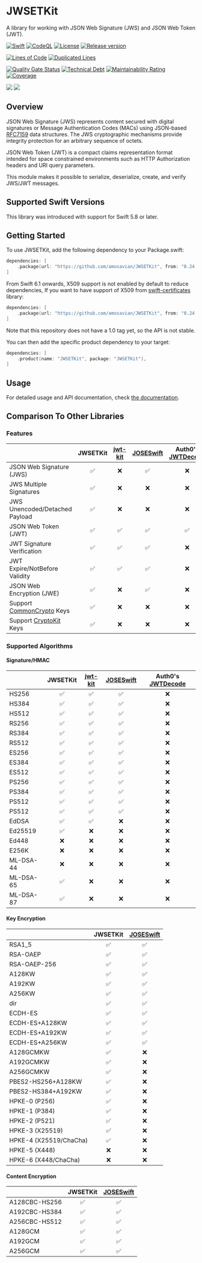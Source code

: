 # JWSETKit

A library for working with JSON Web Signature (JWS) and JSON Web Token (JWT).

[![Swift][swift-workflow-badge]][swift-workflow-url]
[![CodeQL][codeql-workflow-badge]][codeql-workflow-url]
[![License][license-badge]][license-url]
[![Release version][release-badge]][release-url]

[![Lines of Code][sonar-cloc-badge]][sonar-link]
[![Duplicated Lines][sonar-duplicated-lines-badge]][sonar-link]

[![Quality Gate Status][sonar-quality-badge]][sonar-link]
[![Technical Debt][sonar-tech-debt-badge]][sonar-link]
[![Maintainability Rating][sonar-maintainability-badge]][sonar-link]
[![Coverage][codecov-coverage-badge]][codecov-link]

[![][swift-versions-badge]][spi-url]
[![][platforms-badge]][spi-url]

## Overview

JSON Web Signature (JWS) represents content secured with digital
signatures or Message Authentication Codes (MACs) using JSON-based
[RFC7159][RFC7159] data structures.
The JWS cryptographic mechanisms provide integrity protection for 
an arbitrary sequence of octets.

JSON Web Token (JWT) is a compact claims representation format
intended for space constrained environments such as HTTP
Authorization headers and URI query parameters.

This module makes it possible to serialize, deserialize, create, 
and verify JWS/JWT messages.

## Supported Swift Versions

This library was introduced with support for Swift 5.8 or later.

## Getting Started

To use JWSETKit, add the following dependency to your Package.swift:

```swift
dependencies: [
    .package(url: "https://github.com/amosavian/JWSETKit", from: "0.24.0")
]
```

From Swift 6.1 onwards, X509 support is not enabled by default to reduce dependencies,
If you want to have support of X509 from [swift-certificates](https://github.com/apple/swift-certificates) library:

```swift
dependencies: [
    .package(url: "https://github.com/amosavian/JWSETKit", from: "0.24.0", traits: ["X509"])
]
```

Note that this repository does not have a 1.0 tag yet, so the API is not stable.

You can then add the specific product dependency to your target:

```swift
dependencies: [
    .product(name: "JWSETKit", package: "JWSETKit"),
]
```

## Usage

For detailed usage and API documentation, check [the documentation][docs].

## Comparison To Other Libraries

### Features

|                                | JWSETKit           | [jwt-kit]          | [JOSESwift]        | Auth0's [JWTDecode] |
|:-------------------------------|:------------------:|:------------------:|:------------------:|:-------------------:|
| JSON Web Signature (JWS)       | :white_check_mark: | :x:                | :white_check_mark: | :x:                 |
| JWS Multiple Signatures        | :white_check_mark: | :x:                | :x:                | :x:                 |
| JWS Unencoded/Detached Payload | :white_check_mark: | :x:                | :x:                | :x:                 |
| JSON Web Token (JWT)           | :white_check_mark: | :white_check_mark: | :white_check_mark: | :white_check_mark:  |
| JWT Signature Verification     | :white_check_mark: | :white_check_mark: | :white_check_mark: | :x:                 |
| JWT Expire/NotBefore Validity  | :white_check_mark: | :white_check_mark: | :white_check_mark: | :x:                 |
| JSON Web Encryption (JWE)      | :white_check_mark: | :x:                | :white_check_mark: | :x:                 |
| Support [CommonCrypto] Keys    | :white_check_mark: | :x:                | :x:                | :x:                 |
| Support [CryptoKit] Keys       | :white_check_mark: | :x:                | :x:                | :x:                 |

### Supported Algorithms

#### Signature/HMAC

|           | JWSETKit           | [jwt-kit]          | [JOSESwift]        | Auth0's [JWTDecode] |
|:----------|:------------------:|:------------------:|:------------------:|:-------------------:|
| HS256     | :white_check_mark: | :white_check_mark: | :white_check_mark: | :x:                 |
| HS384     | :white_check_mark: | :white_check_mark: | :white_check_mark: | :x:                 |
| HS512     | :white_check_mark: | :white_check_mark: | :white_check_mark: | :x:                 |
| RS256     | :white_check_mark: | :white_check_mark: | :white_check_mark: | :x:                 |
| RS384     | :white_check_mark: | :white_check_mark: | :white_check_mark: | :x:                 |
| RS512     | :white_check_mark: | :white_check_mark: | :white_check_mark: | :x:                 |
| ES256     | :white_check_mark: | :white_check_mark: | :white_check_mark: | :x:                 |
| ES384     | :white_check_mark: | :white_check_mark: | :white_check_mark: | :x:                 |
| ES512     | :white_check_mark: | :white_check_mark: | :white_check_mark: | :x:                 |
| PS256     | :white_check_mark: | :white_check_mark: | :white_check_mark: | :x:                 |
| PS384     | :white_check_mark: | :white_check_mark: | :white_check_mark: | :x:                 |
| PS512     | :white_check_mark: | :white_check_mark: | :white_check_mark: | :x:                 |
| PS512     | :white_check_mark: | :white_check_mark: | :white_check_mark: | :x:                 |
| EdDSA     | :white_check_mark: | :white_check_mark: | :x:                | :x:                 |
| Ed25519   | :white_check_mark: | :x:                | :x:                | :x:                 |
| Ed448     | :x:                | :x:                | :x:                | :x:                 |
| E256K     | :x:                | :x:                | :x:                | :x:                 |
| ML-DSA-44 | :x:                | :x:                | :x:                | :x:                 |
| ML-DSA-65 | :white_check_mark: | :x:                | :x:                | :x:                 |
| ML-DSA-87 | :white_check_mark: | :x:                | :x:                | :x:                 |

#### Key Encryption

|                        | JWSETKit           | [JOSESwift]        |
|:-----------------------|:------------------:|:------------------:|
| RSA1_5                 | :white_check_mark: | :white_check_mark: |
| RSA-OAEP               | :white_check_mark: | :white_check_mark: |
| RSA-OAEP-256           | :white_check_mark: | :white_check_mark: |
| A128KW                 | :white_check_mark: | :white_check_mark: |
| A192KW                 | :white_check_mark: | :white_check_mark: |
| A256KW                 | :white_check_mark: | :white_check_mark: |
| dir                    | :white_check_mark: | :white_check_mark: |
| ECDH-ES                | :white_check_mark: | :white_check_mark: |
| ECDH-ES+A128KW         | :white_check_mark: | :white_check_mark: |
| ECDH-ES+A192KW         | :white_check_mark: | :white_check_mark: |
| ECDH-ES+A256KW         | :white_check_mark: | :white_check_mark: |
| A128GCMKW              | :white_check_mark: | :x:                |
| A192GCMKW              | :white_check_mark: | :x:                |
| A256GCMKW              | :white_check_mark: | :x:                |
| PBES2-HS256+A128KW     | :white_check_mark: | :x:                |
| PBES2-HS384+A192KW     | :white_check_mark: | :x:                |
| HPKE-0 (P256)          | :white_check_mark: | :x:                |
| HPKE-1 (P384)          | :white_check_mark: | :x:                |
| HPKE-2 (P521)          | :white_check_mark: | :x:                |
| HPKE-3 (X25519)        | :white_check_mark: | :x:                |
| HPKE-4 (X25519/ChaCha) | :white_check_mark: | :x:                |
| HPKE-5 (X448)          | :x:                | :x:                |
| HPKE-6 (X448/ChaCha)   | :x:                | :x:                |

#### Content Encryption

|               | JWSETKit           | [JOSESwift]        |
|:--------------|:------------------:|:------------------:|
| A128CBC-HS256 | :white_check_mark: | :white_check_mark: |
| A192CBC-HS384 | :white_check_mark: | :white_check_mark: |
| A256CBC-HS512 | :white_check_mark: | :white_check_mark: |
| A128GCM       | :white_check_mark: | :white_check_mark: |
| A192GCM       | :white_check_mark: | :white_check_mark: |
| A256GCM       | :white_check_mark: | :white_check_mark: |


[swift-workflow-badge]: https://github.com/amosavian/JWSETKit/actions/workflows/swift.yml/badge.svg
[swift-workflow-url]: https://github.com/amosavian/JWSETKit/actions/workflows/swift.yml
[codeql-workflow-badge]: https://github.com/amosavian/JWSETKit/actions/workflows/codeql.yml/badge.svg
[codeql-workflow-url]: https://github.com/amosavian/JWSETKit/actions/workflows/codeql.yml
[license-badge]: https://img.shields.io/github/license/amosavian/JWSETKit.svg
[license-url]: LICENSE
[release-badge]: https://img.shields.io/github/release/amosavian/JWSETKit.svg
[release-url]: https://github.com/amosavian/JWSETKit/releases

[sonar-link]: https://sonarcloud.io/summary/new_code?id=amosavian_JWSETKit
[codecov-link]: https://codecov.io/gh/amosavian/JWSETKit
[sonar-quality-badge]: https://sonarcloud.io/api/project_badges/measure?project=amosavian_JWSETKit&metric=alert_status
[sonar-cloc-badge]: https://sonarcloud.io/api/project_badges/measure?project=amosavian_JWSETKit&metric=ncloc
[sonar-duplicated-lines-badge]: https://sonarcloud.io/api/project_badges/measure?project=amosavian_JWSETKit&metric=duplicated_lines_density
[sonar-maintainability-badge]: https://sonarcloud.io/api/project_badges/measure?project=amosavian_JWSETKit&metric=sqale_rating
[sonar-tech-debt-badge]: https://sonarcloud.io/api/project_badges/measure?project=amosavian_JWSETKit&metric=sqale_index
[codecov-coverage-badge]: https://codecov.io/gh/amosavian/JWSETKit/graph/badge.svg?token=PIYYY5XWAG

[swift-versions-badge]: https://img.shields.io/endpoint?url=https%3A%2F%2Fswiftpackageindex.com%2Fapi%2Fpackages%2Famosavian%2FJWSETKit%2Fbadge%3Ftype%3Dswift-versions
[spi-url]: https://swiftpackageindex.com/amosavian/JWSETKit
[platforms-badge]: https://img.shields.io/endpoint?url=https%3A%2F%2Fswiftpackageindex.com%2Fapi%2Fpackages%2Famosavian%2FJWSETKit%2Fbadge%3Ftype%3Dplatforms

[RFC7159]: https://www.rfc-editor.org/rfc/rfc7159
[docs]: https://swiftpackageindex.com/amosavian/JWSETKit/0.16.0/documentation/jwsetkit
[jwt-kit]: https://github.com/vapor/jwt-kit
[JOSESwift]: https://github.com/airsidemobile/JOSESwift
[JWTDecode]: https://github.com/auth0/JWTDecode.swift
[CommonCrypto]: https://developer.apple.com/documentation/security/certificate_key_and_trust_services
[CryptoKit]: https://developer.apple.com/documentation/cryptokit/
